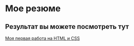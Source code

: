 # Мое резюме

## Результат вы можете посмотреть тут

[Моя первая работа на HTML и CSS](https://mapkoffka.github.io/Resume/)
